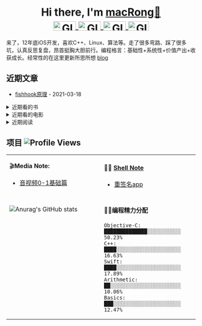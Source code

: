 <h1 align="center">Hi there, I'm <a href="https://www.shengshui.com" target="_blank">macRong👋
<br />
</a>

<a href="https://github.com/macRong/macRong/blob/main/Resource/wechat-gzh.jpg" target="_blank" title="Wechat">
<img align="center" alt="GIF" src="https://img.shields.io/static/v1?label=&message=Wechat&color=brightgreen" width="60" height="25" />
</a>
  
  <a href="https://weibo.com/121071838" target="_blank" title="Weibo">
  <img align="center" alt="GIF" src="https://img.shields.io/static/v1?label=&message=Weibo&color=red" width="60" height="25" />
  </a>


  <a href="https://leetcode-cn.com/u/macrong/" target="_blank" title="Leetcode">
  <img align="center" alt="GIF" src="https://img.shields.io/static/v1?label=&message=Leetcode&color=black" width="60" height="25" />
  </a>
  
   <a href="https://shengshui.com" target="_blank" title="Blog">
  <img align="center" alt="GIF" src="https://img.shields.io/static/v1?label=&message=Blog&color=blue" width="55" height="25" />
  </a>
  


</h1>




 来了，12年底iOS开发，喜欢C++、Linux、算法等。走了很多弯路、踩了很多坑，认真反思复盘，昂首挺胸大胆前行。编程格言：基础性+系统性+价值产出+收获成长。经常性的在这里更新所思所想 [blog](https://shengshui.com)

 



## 近期文章 
* [fishhook原理](http://www.shengshui.com) - 2021-03-18


<details style="cursor: pointer;">
  <summary>近期看的书</summary>

* 《冥想》
* 《沉思录》
* 《围城》

</details>

<details style="cursor: pointer;">
  <summary>近期看的电影</summary>

* 《大明劫》-第2次看 - 2021-03-21 15：30
* 《肖申克的救赎》-第n次看
* 《朱元璋传》- 第2次看
* ... 

</details>



 <details style="cursor: pointer;">
  <summary>近期阅读</summary>
  <div style="width: 98%; margin: 0 auto">
<ul>
(这里我会把近期阅读不错的文章，展示在这里)
  
* [我的事业计划](http://www.yinwang.org/blog-cn/2020/01/16/plan)- 2021-04-21
* [抖音 iOS 工程架构演进](https://mp.weixin.qq.com/s/HHH5_IEbsR8iSmXSIdeutw)- 2021-04-14
* [前端2021面试真题，会80%直接进大厂](https://bitable.feishu.cn/app8Ok6k9qafpMkgyRbfgxeEnet?from=logout&table=tblLUxZFqOA2vI2F&view=vewKOGGWHd)- 2021-03-26
* [后端2021面试真题，会80%直接进大厂](https://bitable.feishu.cn/appwBhd98QJ9cpMggHc5QMVHlfd?from=navigation_button_1_trial&table=tblZul4jLRyw60lb&view=vew5uodacp)- 2021-03-26
* [抖音研发实践：基于二进制文件重排的解决方案 APP启动速度提升超15%](https://mp.weixin.qq.com/s?__biz=MzI1MzYzMjE0MQ==&mid=2247485101&idx=1&sn=abbbb6da1aba37a04047fc210363bcc9&chksm=e9d0cd4fdea7445989cf26623a16fc8ce2876bf3bda95a5532bb0e5e5b1420765653df0b94d1&scene=178&cur_album_id=1590455456806780934#rd)- 2021-03-24
* [Flutter热重载](https://juejin.cn/post/6939778440635613215)
* [iOS摸鱼周报 第六期 ](https://juejin.cn/post/6939778440635613215)

</ul>
  </div>
</details>



</ul>
  </div>
</details>

   </div>
</details>


## 项目 ![Profile Views](https://komarev.com/ghpvc/?username=macRong)

<table width="800px">
<tr>
<td valign="top" width="50%">

 🎬**Media Note:**

* <a href='https://github.com/macRong/media-Note' target='_blank'>音视频0-1基础篇</a> 

</td>
<td valign="top" width="50%">

#### 🤹‍♀️ <a href="https://github.com/macRong/Shell-Note" target="_blank">Shell Note</a>

<!-- blog starts -->
<!-- 
* <a href='https://tw93.github.io/2020-07-17/markdown.html' target='_blank'>Github 居然可以这么玩</a> - 2020-07-17
* <a href='https://tw93.github.io/2020-06-28/zaozaoliao.html' target='_blank'>早早聊微前端专题分享</a> - 2020-06-28
* <a href='https://tw93.github.io/2020-05-27/good-app.html' target='_blank'>我的 2020 🔥软件分享</a> - 2020-05-27
* <a href='https://tw93.github.io/2020-04-21/one.html' target='_blank'>飞猪统一运营工作台的解决方案</a> - 2020-04-21
-->
* <a href='https://github.com/macRong/Shell-Note/blob/master/1000%E4%BE%8B/%E9%87%8D%E7%AD%BE%E5%90%8Dapp/resignApp.sh' target='_blank'>重签名app</a> 

<!-- blog ends -->

</td>
</tr>
<tr>
<td valign="top" width="50%">


#### 
![Anurag's GitHub stats](https://github-readme-stats.vercel.app/api?username=macRong&show_icons=true)




</td>
<td valign="top" width="50%">

#### 🏊‍♂️编程精力分配
<!--START_SECTION:waka-->
```text
Objective-C: ██████████████░░░░░░░░░░░   50.23% 
C++:         ████░░░░░░░░░░░░░░░░░░░░░   16.63% 
Swift:       ████░░░░░░░░░░░░░░░░░░░░░   17.89% 
Arithmetic:  ██░░░░░░░░░░░░░░░░░░░░░░░   10.06% 
Basics:      ███░░░░░░░░░░░░░░░░░░░░░░   12.47% 
```
<!--END_SECTION:waka-->

</td>
  </tr>
  </table>



